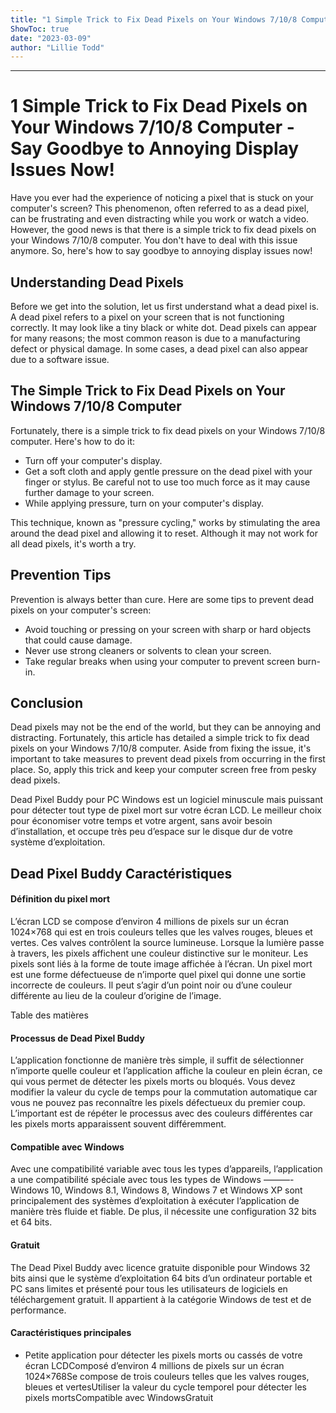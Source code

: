 ```yaml
---
title: "1 Simple Trick to Fix Dead Pixels on Your Windows 7/10/8 Computer - Say Goodbye to Annoying Display Issues Now!"
ShowToc: true 
date: "2023-03-09"
author: "Lillie Todd"
---
```

*****
# 1 Simple Trick to Fix Dead Pixels on Your Windows 7/10/8 Computer - Say Goodbye to Annoying Display Issues Now!

Have you ever had the experience of noticing a pixel that is stuck on your computer's screen? This phenomenon, often referred to as a dead pixel, can be frustrating and even distracting while you work or watch a video. However, the good news is that there is a simple trick to fix dead pixels on your Windows 7/10/8 computer. You don't have to deal with this issue anymore. So, here's how to say goodbye to annoying display issues now!

## Understanding Dead Pixels

Before we get into the solution, let us first understand what a dead pixel is. A dead pixel refers to a pixel on your screen that is not functioning correctly. It may look like a tiny black or white dot. Dead pixels can appear for many reasons; the most common reason is due to a manufacturing defect or physical damage. In some cases, a dead pixel can also appear due to a software issue.

## The Simple Trick to Fix Dead Pixels on Your Windows 7/10/8 Computer

Fortunately, there is a simple trick to fix dead pixels on your Windows 7/10/8 computer. Here's how to do it:

- Turn off your computer's display.
- Get a soft cloth and apply gentle pressure on the dead pixel with your finger or stylus. Be careful not to use too much force as it may cause further damage to your screen.
- While applying pressure, turn on your computer's display.

This technique, known as "pressure cycling," works by stimulating the area around the dead pixel and allowing it to reset. Although it may not work for all dead pixels, it's worth a try. 

## Prevention Tips

Prevention is always better than cure. Here are some tips to prevent dead pixels on your computer's screen:

- Avoid touching or pressing on your screen with sharp or hard objects that could cause damage.
- Never use strong cleaners or solvents to clean your screen.
- Take regular breaks when using your computer to prevent screen burn-in.

## Conclusion

Dead pixels may not be the end of the world, but they can be annoying and distracting. Fortunately, this article has detailed a simple trick to fix dead pixels on your Windows 7/10/8 computer. Aside from fixing the issue, it's important to take measures to prevent dead pixels from occurring in the first place. So, apply this trick and keep your computer screen free from pesky dead pixels.


Dead Pixel Buddy pour PC Windows est un logiciel minuscule mais puissant pour détecter tout type de pixel mort sur votre écran LCD. Le meilleur choix pour économiser votre temps et votre argent, sans avoir besoin d’installation, et occupe très peu d’espace sur le disque dur de votre système d’exploitation.
 
## Dead Pixel Buddy Caractéristiques
 
#### Définition du pixel mort
 
L’écran LCD se compose d’environ 4 millions de pixels sur un écran 1024×768 qui est en trois couleurs telles que les valves rouges, bleues et vertes. Ces valves contrôlent la source lumineuse. Lorsque la lumière passe à travers, les pixels affichent une couleur distinctive sur le moniteur. Les pixels sont liés à la forme de toute image affichée à l’écran. Un pixel mort est une forme défectueuse de n’importe quel pixel qui donne une sortie incorrecte de couleurs. Il peut s’agir d’un point noir ou d’une couleur différente au lieu de la couleur d’origine de l’image.
 
Table des matières
 
#### Processus de Dead Pixel Buddy
 
L’application fonctionne de manière très simple, il suffit de sélectionner n’importe quelle couleur et l’application affiche la couleur en plein écran, ce qui vous permet de détecter les pixels morts ou bloqués. Vous devez modifier la valeur du cycle de temps pour la commutation automatique car vous ne pouvez pas reconnaître les pixels défectueux du premier coup. L’important est de répéter le processus avec des couleurs différentes car les pixels morts apparaissent souvent différemment.
 
#### Compatible avec Windows
 
Avec une compatibilité variable avec tous les types d’appareils, l’application a une compatibilité spéciale avec tous les types de Windows ———- Windows 10, Windows 8.1, Windows 8, Windows 7 et Windows XP sont principalement des systèmes d’exploitation à exécuter l’application de manière très fluide et fiable. De plus, il nécessite une configuration 32 bits et 64 bits.
 
#### Gratuit
 
The Dead Pixel Buddy avec licence gratuite disponible pour Windows 32 bits ainsi que le système d’exploitation 64 bits d’un ordinateur portable et PC sans limites et présenté pour tous les utilisateurs de logiciels en téléchargement gratuit. Il appartient à la catégorie Windows de test et de performance.
 
#### Caractéristiques principales
 
- Petite application pour détecter les pixels morts ou cassés de votre écran LCDComposé d’environ 4 millions de pixels sur un écran 1024×768Se compose de trois couleurs telles que les valves rouges, bleues et vertesUtiliser la valeur du cycle temporel pour détecter les pixels mortsCompatible avec WindowsGratuit




